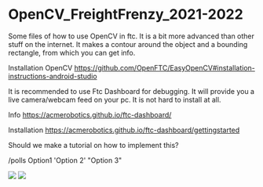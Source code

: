 # OpenCV_FreightFrenzy_2021-2022
Some files of how to use OpenCV in ftc. It is a bit more advanced than other stuff on the internet.
It makes a contour around the object and a bounding rectangle, from which you can get info.

Installation OpenCV https://github.com/OpenFTC/EasyOpenCV#installation-instructions-android-studio

It is recommended to use Ftc Dashboard for debugging. It will provide you a live camera/webcam feed on your pc. It is not hard to install at all.

Info          https://acmerobotics.github.io/ftc-dashboard/

Installation  https://acmerobotics.github.io/ftc-dashboard/gettingstarted

Should we make a tutorial on how to implement this?

/polls Option1 'Option 2' "Option 3"

[![](https://api.gh-polls.com/poll/01FZX9MWJXT7Y91QMDPPC15QJQ/yes)](https://api.gh-polls.com/poll/01FZX9MWJXT7Y91QMDPPC15QJQ/yes/vote)
[![](https://api.gh-polls.com/poll/01FZX9MWJXT7Y91QMDPPC15QJQ/no)](https://api.gh-polls.com/poll/01FZX9MWJXT7Y91QMDPPC15QJQ/no/vote)
